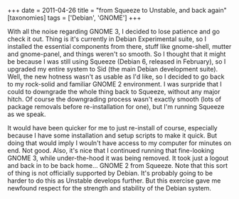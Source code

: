 +++
date = 2011-04-26
title = "from Squeeze to Unstable, and back again"
[taxonomies]
tags = ['Debian', 'GNOME']
+++

With all the noise regarding GNOME 3, I decided to lose patience and go
check it out. Thing is it's currently in Debian Experimental suite, so
I installed the essential components from there, stuff like gnome-shell,
mutter and gnome-panel, and things weren't so smooth. So I thought that
it might be because I was still using Squeeze (Debian 6, released in
February), so I upgraded my entire system to Sid (the main Debian
development suite). Well, the new hotness wasn't as usable as I'd
like, so I decided to go back to my rock-solid and familiar GNOME 2
environment. I was surpride that I could to downgrade the whole thing
back to Squeeze, without any major hitch. Of course the downgrading
process wasn't exactly smooth (lots of package removals before
re-installation for one), but I'm running Squeeze as we speak.

It would have been quicker for me to just re-install of course,
especially because I have some installation and setup scripts to make it
quick. But doing that would imply I wouln't have access to my computer
for minutes on end. Not good. Also, it's nice that I continued running
that fine-looking GNOME 3, while under-the-hood it was being removed. It
took just a logout and back in to be back home... GNOME 2 from Squeeze.
Note that this sort of thing is not officially supported by Debian.
It's probably going to be harder to do this as Unstable develops
further. But this exercise gave me newfound respect for the strength and
stability of the Debian system.
